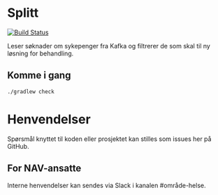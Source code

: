 Splitt
=================

[![Build Status](https://travis-ci.com/navikt/helse-splitt.svg?branch=master)](https://travis-ci.com/navikt/helse-splitt)

Leser søknader om sykepenger fra Kafka og filtrerer de som skal til ny løsning for behandling.

## Komme i gang

```
./gradlew check
```

# Henvendelser

Spørsmål knyttet til koden eller prosjektet kan stilles som issues her på GitHub.

## For NAV-ansatte

Interne henvendelser kan sendes via Slack i kanalen #område-helse.
